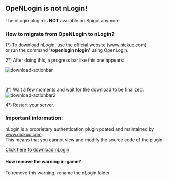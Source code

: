 ## OpeNLogin is not nLogin!

The nLogin plugin is **NOT** available on Spigot anymore. <br>

### How to migrate from OpeNLogin to nLogin?

1°) To download nLogin, use the official website (www.nickuc.com) <br>
or run the command **'/openlogin nlogin'** using OpenLogin. <br>

2°) After doing this, a progress bar like this one appears:

![download-actionbar](https://i.imgur.com/OqetJPW.png)

<br>

3°) Wait a few moments and wait for the download to be finalized.
![download-actionbar2](https://i.imgur.com/1MlWqSj.png)

4°) Restart your server.

### Important information:
nLogin is a proprietary authentication plugin pdated and maintained by www.nickuc.com. <br>
This means that you cannot view and modify the source code of the plugin.
<br>

<a href="https://nickuc.com/repo/find?name=nLogin">Click here to download nLogin</a>

#### How remove the warning in-game?
To remove this warning, rename the nLogin folder.